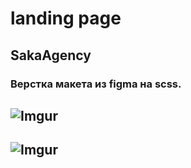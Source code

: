 # landing page

## SakaAgency

### Верстка макета из figma на scss.

## ![Imgur](https://i.imgur.com/neD2HaO.png)
## ![Imgur](https://i.imgur.com/B4xi95s.jpg)
